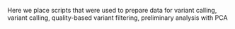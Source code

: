 Here we place scripts that were used to prepare data for variant calling, variant calling, quality-based variant filtering, preliminary analysis with PCA  
